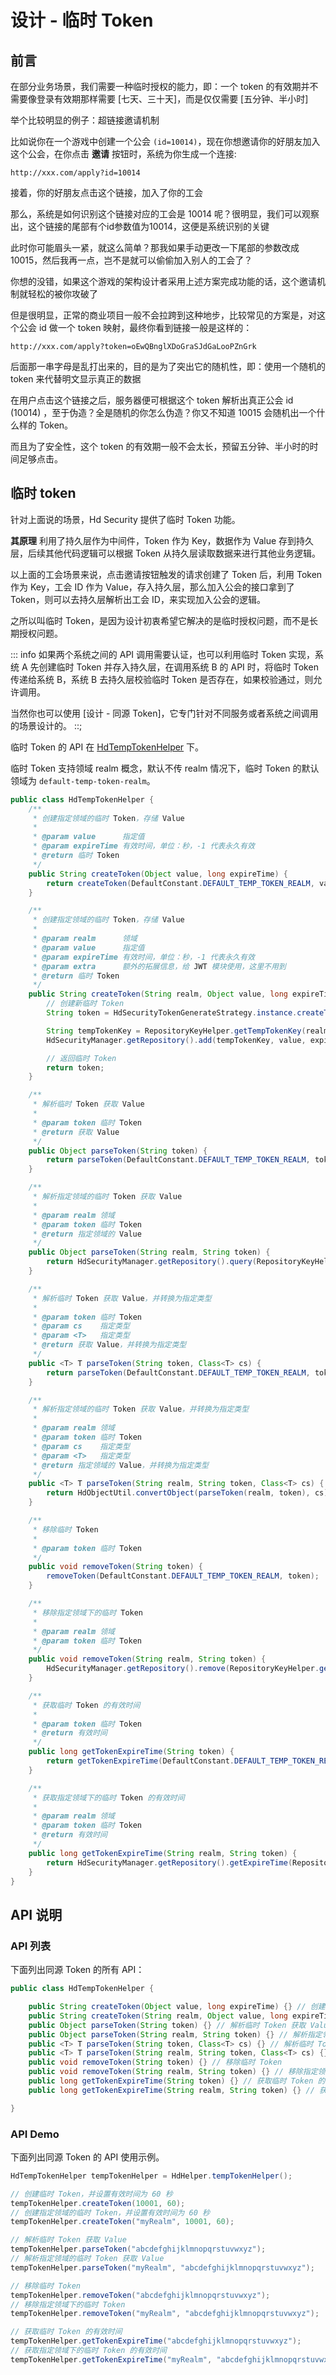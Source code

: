 # 设计 - 临时 Token

## 前言

在部分业务场景，我们需要一种临时授权的能力，即：一个 token 的有效期并不需要像登录有效期那样需要 [七天、三十天]，而是仅仅需要 [五分钟、半小时]

举个比较明显的例子：超链接邀请机制

比如说你在一个游戏中创建一个公会 `(id=10014)`，现在你想邀请你的好朋友加入这个公会，在你点击 **邀请** 按钮时，系统为你生成一个连接:

```http
http://xxx.com/apply?id=10014
```

接着，你的好朋友点击这个链接，加入了你的工会

那么，系统是如何识别这个链接对应的工会是 10014 呢？很明显，我们可以观察出，这个链接的尾部有个id参数值为10014，这便是系统识别的关键

此时你可能眉头一紧，就这么简单？那我如果手动更改一下尾部的参数改成 10015，然后我再一点，岂不是就可以偷偷加入别人的工会了？

你想的没错，如果这个游戏的架构设计者采用上述方案完成功能的话，这个邀请机制就轻松的被你攻破了

但是很明显，正常的商业项目一般不会拉跨到这种地步，比较常见的方案是，对这个公会 id 做一个 token 映射，最终你看到链接一般是这样的：

```http
http://xxx.com/apply?token=oEwQBnglXDoGraSJdGaLooPZnGrk
```

后面那一串字母是乱打出来的，目的是为了突出它的随机性，即：使用一个随机的 token 来代替明文显示真正的数据

在用户点击这个链接之后，服务器便可根据这个 token 解析出真正公会 id (10014) ，至于伪造？全是随机的你怎么伪造？你又不知道 10015 会随机出一个什么样的 Token。

而且为了安全性，这个 token 的有效期一般不会太长，预留五分钟、半小时的时间足够点击。

## 临时 token

针对上面说的场景，Hd Security 提供了临时 Token 功能。

**其原理** 利用了持久层作为中间件，Token 作为 Key，数据作为 Value 存到持久层，后续其他代码逻辑可以根据 Token 从持久层读取数据来进行其他业务逻辑。

以上面的工会场景来说，点击邀请按钮触发的请求创建了 Token 后，利用 Token 作为 Key，工会 ID 作为 Value，存入持久层，那么加入公会的接口拿到了 Token，则可以去持久层解析出工会 ID，来实现加入公会的逻辑。

之所以叫临时 Token，是因为设计初衷希望它解决的是临时授权问题，而不是长期授权问题。

::: info
如果两个系统之间的 API 调用需要认证，也可以利用临时 Token 实现，系统 A 先创建临时 Token 并存入持久层，在调用系统 B 的 API 时，将临时 Token 传递给系统 B，系统 B 去持久层校验临时 Token 是否存在，如果校验通过，则允许调用。

当然你也可以使用 [设计 - 同源 Token]，它专门针对不同服务或者系统之间调用的场景设计的。
::;

临时 Token 的 API 在 [HdTempTokenHelper](https://github.com/Kele-Bingtang/hd-security/tree/master/hd-security-core/src/main/java/cn/youngkbt/hdsecurity/hd/HdTempTokenHelper.java) 下。

临时 Token 支持领域 realm 概念，默认不传 realm 情况下，临时 Token 的默认领域为 `default-temp-token-realm`。

```java
public class HdTempTokenHelper {
    /**
     * 创建指定领域的临时 Token，存储 Value
     *
     * @param value      指定值
     * @param expireTime 有效时间，单位：秒，-1 代表永久有效
     * @return 临时 Token
     */
    public String createToken(Object value, long expireTime) {
        return createToken(DefaultConstant.DEFAULT_TEMP_TOKEN_REALM, value, expireTime, null);
    }

    /**
     * 创建指定领域的临时 Token，存储 Value
     *
     * @param realm      领域
     * @param value      指定值
     * @param expireTime 有效时间，单位：秒，-1 代表永久有效
     * @param extra      额外的拓展信息，给 JWT 模块使用，这里不用到
     * @return 临时 Token
     */
    public String createToken(String realm, Object value, long expireTime, Map<String, Object> extra) {
        // 创建新临时 Token
        String token = HdSecurityTokenGenerateStrategy.instance.createToken.create(null, null);

        String tempTokenKey = RepositoryKeyHelper.getTempTokenKey(realm, token);
        HdSecurityManager.getRepository().add(tempTokenKey, value, expireTime);

        // 返回临时 Token
        return token;
    }

    /**
     * 解析临时 Token 获取 Value
     *
     * @param token 临时 Token
     * @return 获取 Value
     */
    public Object parseToken(String token) {
        return parseToken(DefaultConstant.DEFAULT_TEMP_TOKEN_REALM, token);
    }

    /**
     * 解析指定领域的临时 Token 获取 Value
     *
     * @param realm 领域
     * @param token 临时 Token
     * @return 指定领域的 Value
     */
    public Object parseToken(String realm, String token) {
        return HdSecurityManager.getRepository().query(RepositoryKeyHelper.getTempTokenKey(realm, token));
    }

    /**
     * 解析临时 Token 获取 Value，并转换为指定类型
     *
     * @param token 临时 Token
     * @param cs    指定类型
     * @param <T>   指定类型
     * @return 获取 Value，并转换为指定类型
     */
    public <T> T parseToken(String token, Class<T> cs) {
        return parseToken(DefaultConstant.DEFAULT_TEMP_TOKEN_REALM, token, cs);
    }

    /**
     * 解析指定领域的临时 Token 获取 Value，并转换为指定类型
     *
     * @param realm 领域
     * @param token 临时 Token
     * @param cs    指定类型
     * @param <T>   指定类型
     * @return 指定领域的 Value，并转换为指定类型
     */
    public <T> T parseToken(String realm, String token, Class<T> cs) {
        return HdObjectUtil.convertObject(parseToken(realm, token), cs);
    }

    /**
     * 移除临时 Token
     *
     * @param token 临时 Token
     */
    public void removeToken(String token) {
        removeToken(DefaultConstant.DEFAULT_TEMP_TOKEN_REALM, token);
    }

    /**
     * 移除指定领域下的临时 Token
     *
     * @param realm 领域
     * @param token 临时 Token
     */
    public void removeToken(String realm, String token) {
        HdSecurityManager.getRepository().remove(RepositoryKeyHelper.getTempTokenKey(realm, token));
    }

    /**
     * 获取临时 Token 的有效时间
     *
     * @param token 临时 Token
     * @return 有效时间
     */
    public long getTokenExpireTime(String token) {
        return getTokenExpireTime(DefaultConstant.DEFAULT_TEMP_TOKEN_REALM, token);
    }

    /**
     * 获取指定领域下的临时 Token 的有效时间
     *
     * @param realm 领域
     * @param token 临时 Token
     * @return 有效时间
     */
    public long getTokenExpireTime(String realm, String token) {
        return HdSecurityManager.getRepository().getExpireTime(RepositoryKeyHelper.getTempTokenKey(realm, token));
    }
}
```

## API 说明

### API 列表

下面列出同源 Token 的所有 API：

```java
public class HdTempTokenHelper {

    public String createToken(Object value, long expireTime) {} // 创建指定领域的临时 Token，存储 Value
    public String createToken(String realm, Object value, long expireTime, Map<String, Object> extra) {} // 创建指定领域的临时 Token，存储 Value
    public Object parseToken(String token) {} // 解析临时 Token 获取 Value
    public Object parseToken(String realm, String token) {} // 解析指定领域的临时 Token 获取 Value
    public <T> T parseToken(String token, Class<T> cs) {} // 解析临时 Token 获取 Value，并转换为指定类型
    public <T> T parseToken(String realm, String token, Class<T> cs) {} // 解析指定领域的临时 Token 获取 Value，并转换为指定类型
    public void removeToken(String token) {} // 移除临时 Token
    public void removeToken(String realm, String token) {} // 移除指定领域下的临时 Token
    public long getTokenExpireTime(String token) {} // 获取临时 Token 的有效时间
    public long getTokenExpireTime(String realm, String token) {} // 获取指定领域下的临时 Token 的有效时间

}
```

### API Demo

下面列出同源 Token 的 API 使用示例。

```java
HdTempTokenHelper tempTokenHelper = HdHelper.tempTokenHelper();

// 创建临时 Token，并设置有效时间为 60 秒
tempTokenHelper.createToken(10001, 60);
// 创建指定领域的临时 Token，并设置有效时间为 60 秒
tempTokenHelper.createToken("myRealm", 10001, 60);

// 解析临时 Token 获取 Value
tempTokenHelper.parseToken("abcdefghijklmnopqrstuvwxyz");
// 解析指定领域的临时 Token 获取 Value
tempTokenHelper.parseToken("myRealm", "abcdefghijklmnopqrstuvwxyz");

// 移除临时 Token
tempTokenHelper.removeToken("abcdefghijklmnopqrstuvwxyz");
// 移除指定领域下的临时 Token
tempTokenHelper.removeToken("myRealm", "abcdefghijklmnopqrstuvwxyz");

// 获取临时 Token 的有效时间
tempTokenHelper.getTokenExpireTime("abcdefghijklmnopqrstuvwxyz");
// 获取指定领域下的临时 Token 的有效时间
tempTokenHelper.getTokenExpireTime("myRealm", "abcdefghijklmnopqrstuvwxyz");
```